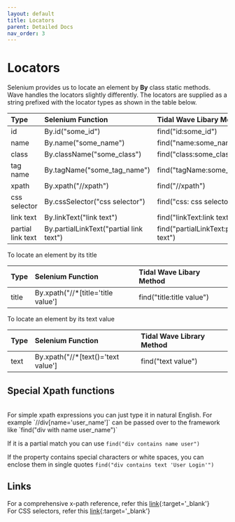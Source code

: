 ```yaml
---
layout: default
title: Locators
parent: Detailed Docs
nav_order: 3
---
```


# Locators

Selenium provides us to locate an element by **By** class static methods.
Wave handles the locators slightly differently. The locators are supplied 
as a string prefixed with the locator types as shown in the table below.

| Type | Selenium Function|  Tidal Wave Libary Method
|:-------------|:------------------| :------------------|
| id | By.id(\"some_id\") | find(\"id:some_id\") |
| name | By.name(\"some_name\") | find(\"name:some_name\") |
| class | By.className(\"some_class")| find(\"class:some_class\") |
| tag name | By.tagName(\"some_tag_name\")| find(\"tagName:some_tag_name\")|
| xpath | By.xpath(\"//xpath\")| find(\"//xpath\") |
| css selector | By.cssSelector(\"css selector")| find(\"css: css selector") |
| link text | By.linkText(\"link text")| find(\"linkText:link text") |
| partial link text | By.partialLinkText(\"partial link text")| find(\"partialLinkText:partial link text") |

To locate an element by its title

| Type | Selenium Function|  Tidal Wave Libary Method
|:-------------|:------------------| :------------------|
| title | By.xpath("//*[title='title value']| find(\"title:title value\") |


To locate an element by its text value

| Type | Selenium Function|  Tidal Wave Library Method
|:-------------|:------------------| :------------------|
| text | By.xpath("//*[text()='text value']| find(\"text value\") |


## Special Xpath functions
<br>
For simple xpath expressions you can just type it in natural English.
For example `//div[name='user_name']` can be passed over to the framework like `find("div with name user_name")`

If it is a partial match you can use `find("div contains name user")`

If the property contains special characters or white spaces, you can enclose them in single quotes
`find("div contains text 'User Login'")`


## Links

For a comprehensive x-path reference, refer this [link](https://devhints.io/xpath){:target='_blank'} <br>
For CSS selectors, refer this [link](https://saucelabs.com/resources/blog/selenium-tips-css-selectors){:target='_blank'}



